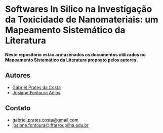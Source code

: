 # Softwares In Silico na Investigação da Toxicidade de Nanomateriais: um Mapeamento Sistemático da Literatura

#### Neste repositório estão armazenados os documentos utilizados no Mapeamento Sistemático da Literatura proposto pelos autores.

## Autores

- [Gabriel Prates da Costa](https://github.com/GARGA342)
- [Josiane Fontoura Anjos](https://github.com/josifanjos)

## Contato

- gabriel.prates.costa@gmail.com
- josiane.fontoura@iffarroupilha.edu.br

